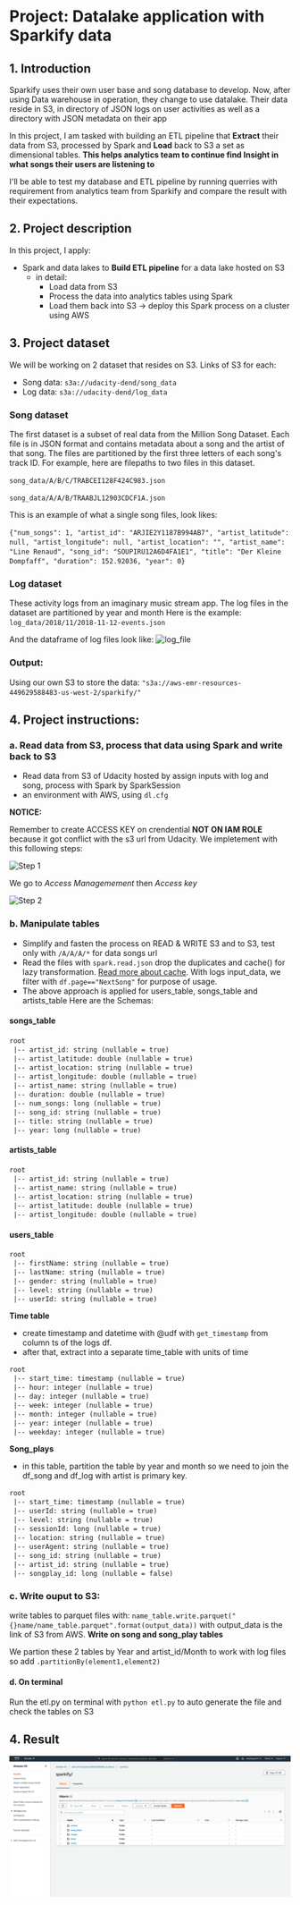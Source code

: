 # Project: Datalake application with Sparkify data
## 1. Introduction

Sparkify uses their own user base and song database to develop. Now, after using Data warehouse in operation, they change to use datalake. Their data reside in S3, in directory of JSON logs on user activities as well as a directory with JSON metadata on their app

In this project, I am tasked with building an ETL pipeline that **Extract** their data from S3, processed by Spark and **Load** back to S3 a set as dimensional tables. **This helps analytics team to continue find Insight in what songs their users are listening to**

I'll be able to test my database and ETL pipeline by running querries with requirement from analytics team from Sparkify and compare the result with their expectations.

## 2. Project description

In this project, I apply:
- Spark and data lakes to **Build ETL pipeline** for a data lake hosted on S3
  - in detail:
    - Load data from S3
    - Process the data into analytics tables using Spark 
    - Load them back into S3
    -> deploy this Spark process on a cluster using AWS
    
## 3. Project dataset

We will be working on 2 dataset that resides on S3. Links of S3 for each:

- Song data: `s3a://udacity-dend/song_data`
- Log data: `s3a://udacity-dend/log_data`  
### Song dataset 
The first dataset is a subset of real data from the Million Song Dataset. Each file is in JSON format and contains metadata about a song and the artist of that song. The files are partitioned by the first three letters of each song's track ID. For example, here are filepaths to two files in this dataset.

`song_data/A/B/C/TRABCEI128F424C983.json`

`song_data/A/A/B/TRAABJL12903CDCF1A.json`

This is an example of what a single song files, look likes:

`{"num_songs": 1, "artist_id": "ARJIE2Y1187B994AB7", "artist_latitude": null, "artist_longitude": null, "artist_location": "", "artist_name": "Line Renaud", "song_id": "SOUPIRU12A6D4FA1E1", "title": "Der Kleine Dompfaff", "duration": 152.92036, "year": 0}`
### Log dataset
These activity logs from an imaginary music stream app. The log files in the dataset are partitioned by year and month
Here is the example:
`log_data/2018/11/2018-11-12-events.json`

And the dataframe of log files look like:
![log_file](https://video.udacity-data.com/topher/2019/February/5c6c3f0a_log-data/log-data.png)

### Output:
Using our own S3 to store the data:
`"s3a://aws-emr-resources-449629588483-us-west-2/sparkify/"`
## 4. Project instructions:
### a. Read data from S3, process that data using Spark and write back to S3
- Read data from S3 of Udacity hosted by assign inputs with log and song, process with Spark by SparkSession
- an environment with AWS, using `dl.cfg`

**NOTICE:**

Remember to create ACCESS KEY on crendential **NOT ON IAM ROLE** because it got conflict with the s3 url from Udacity.
We impletement with this following steps:

![Step 1](https://udacity-user-uploads.s3.us-west-2.amazonaws.com/uploads/user-uploads/6a156899-077c-48b2-b356-cf233e97d8d3-mobile.png)

We go to *Access Managemement* then *Access key*

![Step 2](https://udacity-user-uploads.s3.us-west-2.amazonaws.com/uploads/user-uploads/29c25a25-a212-42ca-b324-51d2d2e4ad64-mobile.png)

### b. Manipulate tables
- Simplify and fasten the process on READ & WRITE S3 and to S3, test only with `/A/A/A/*` for data songs url
- Read the files with `spark.read.json` drop the duplicates and cache() for lazy transformation. [Read more about cache](https://towardsdatascience.com/best-practices-for-caching-in-spark-sql-b22fb0f02d34). With logs input_data, we filter with `df.page=="NextSong"` for purpose of usage.
- The above approach is applied for users_table, songs_table and artists_table
Here are the Schemas:
<h4>songs_table</h4>

~~~~
root
 |-- artist_id: string (nullable = true)
 |-- artist_latitude: double (nullable = true)
 |-- artist_location: string (nullable = true)
 |-- artist_longitude: double (nullable = true)
 |-- artist_name: string (nullable = true)
 |-- duration: double (nullable = true)
 |-- num_songs: long (nullable = true)
 |-- song_id: string (nullable = true)
 |-- title: string (nullable = true)
 |-- year: long (nullable = true)
~~~~

<h4>artists_table</h4>

~~~~
root
 |-- artist_id: string (nullable = true)
 |-- artist_name: string (nullable = true)
 |-- artist_location: string (nullable = true)
 |-- artist_latitude: double (nullable = true)
 |-- artist_longitude: double (nullable = true)

~~~~

<h4>users_table</h4>

~~~~
root
 |-- firstName: string (nullable = true)
 |-- lastName: string (nullable = true)
 |-- gender: string (nullable = true)
 |-- level: string (nullable = true)
 |-- userId: string (nullable = true)

~~~~

**Time table**
- create timestamp and datetime with @udf with `get_timestamp` from column ts of the logs df.
- after that, extract into a separate time_table with units of time

~~~~
root
 |-- start_time: timestamp (nullable = true)
 |-- hour: integer (nullable = true)
 |-- day: integer (nullable = true)
 |-- week: integer (nullable = true)
 |-- month: integer (nullable = true)
 |-- year: integer (nullable = true)
 |-- weekday: integer (nullable = true)
~~~~

**Song_plays**
- in this table, partition the table by year and month so we need to join the df_song and df_log with artist is primary key.

~~~~
root
 |-- start_time: timestamp (nullable = true)
 |-- userId: string (nullable = true)
 |-- level: string (nullable = true)
 |-- sessionId: long (nullable = true)
 |-- location: string (nullable = true)
 |-- userAgent: string (nullable = true)
 |-- song_id: string (nullable = true)
 |-- artist_id: string (nullable = true)
 |-- songplay_id: long (nullable = false)
~~~~

### c. Write ouput to S3:
write tables to parquet files with:
`name_table.write.parquet("{}name/name_table.parquet".format(output_data))`
with output_data is the link of S3 from AWS.
**Write on song and song_play tables**

We partion these 2 tables by Year and artist_id/Month to work with log files so add `.partitionBy(element1,element2)`
#### d. On terminal
Run the etl.py on terminal with `python etl.py` to auto generate the file and check the tables on S3

## 4. Result
![img](https://github.com/alexdinh1997/DataLakeWithSpark/blob/main/Project4_Data_Lakes/img/Screenshot%202021-05-06%20at%2014.48.24.png?raw=true)
